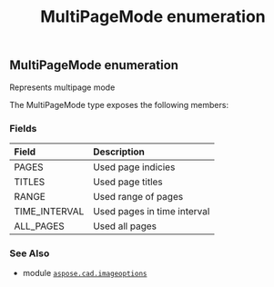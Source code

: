 ﻿---
title: MultiPageMode enumeration
second_title: Aspose.CAD for Python via .NET API References
description: 
type: docs
weight: 460
url: /python-net/aspose.cad.imageoptions/multipagemode/
is_root: false
---

## MultiPageMode enumeration

Represents multipage mode



The MultiPageMode type exposes the following members:

### Fields
| Field | Description |
| :- | :- |
| PAGES | Used page indicies |
| TITLES | Used page titles |
| RANGE | Used range of pages |
| TIME_INTERVAL | Used pages in time interval |
| ALL_PAGES | Used all pages |



### See Also
* module [`aspose.cad.imageoptions`](..)
